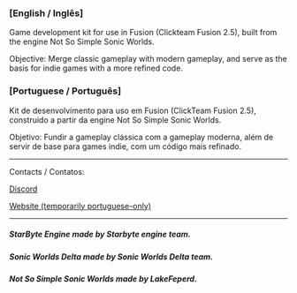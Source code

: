 ### [English / Inglês]

Game development kit for use in Fusion (Clickteam Fusion 2.5), built from the engine Not So Simple Sonic Worlds.

Objective: Merge classic gameplay with modern gameplay, and serve as the basis for indie games with a more refined code.

### [Portuguese / Português]

Kit de desenvolvimento para uso em Fusion (ClickTeam Fusion 2.5), construido a partir da engine Not So Simple Sonic Worlds.

Objetivo: Fundir a gameplay clássica com a gameplay moderna, além de servir de base para games indie, com um código mais refinado.

------------------------------------------------------------------------------------------------------------------------------------------

Contacts / Contatos:

[Discord](https://discord.gg/UbQdEaf)

[Website (temporarily portuguese-only)](http://planetpress.atwebpages.com)

------------------------------------------------------------------------------------------------------------------------------------------
##### StarByte Engine made by Starbyte engine team.

##### Sonic Worlds Delta made by Sonic Worlds Delta team.

##### Not So Simple Sonic Worlds made by LakeFeperd.
